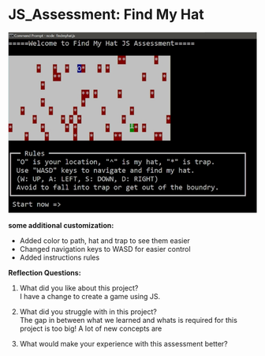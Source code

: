 # JS_Assessment: Find My Hat


![Find My Hat Interface](https://raw.githubusercontent.com/boonkeong1714/JS_Assessment/main/findmyhat.jpg)
  
**some additional customization:**
 - Added color to path, hat and trap to see them easier
 - Changed navigation keys to WASD for easier control
 - Added instructions rules

**Reflection Questions:**
1. What did you like about this project?  
I have a change to create a game using JS.


2. What did you struggle with in this project?  
The gap in between what we learned and whats is required for this project is too big!
A lot of new concepts are 



3. What would make your experience with this assessment better?
